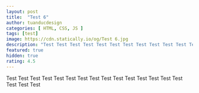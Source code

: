 ```yaml
---
layout: post
title:  "Test 6"
author: tuanducdesign
categories: [ HTML, CSS, JS ]
tags: [test]
image: https://cdn.statically.io/og/Test 6.jpg
description: "Test Test Test Test Test Test Test Test Test Test Test Test Test Test Test Test Test Test"
featured: true
hidden: true
rating: 4.5
---
```


Test Test Test Test Test Test Test Test Test Test Test Test Test Test Test Test Test Test
